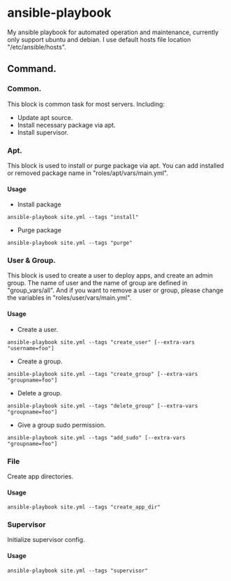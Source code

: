 # ansible-playbook
My ansible playbook for automated operation and maintenance, currently only support
ubuntu and debian. I use default hosts file location "/etc/ansible/hosts".

## Command.

### Common.

This block is common task for most servers. Including:

+ Update apt source.
+ Install necessary package via apt.
+ Install supervisor.

### Apt.

This block is used to install or purge package via apt. You can add installed or removed package name in
"roles/apt/vars/main.yml".

#### Usage

+ Install package

```
ansible-playbook site.yml --tags "install"
```

+ Purge package

```
ansible-playbook site.yml --tags "purge"
```

### User & Group.

This block is used to create a user to deploy apps, and create an admin group.
The name of user and the name of group are defined in "group_vars/all". And if you want to
remove a user or group, please change the variables in "roles/user/vars/main.yml".

#### Usage

+ Create a user.

```
ansible-playbook site.yml --tags "create_user" [--extra-vars "username=foo"]
```

+ Create a group.

```
ansible-playbook site.yml --tags "create_group" [--extra-vars "groupname=foo"]
```

+ Delete a group.

```
ansible-playbook site.yml --tags "delete_group" [--extra-vars "groupname=foo"]
```

+ Give a group sudo permission.

```
ansible-playbook site.yml --tags "add_sudo" [--extra-vars "groupname=foo"]
```

### File

Create app directories.

#### Usage

```
ansible-playbook site.yml --tags "create_app_dir"
```

### Supervisor

Initialize supervisor config.

#### Usage

```
ansible-playbook site.yml --tags "supervisor"
```
